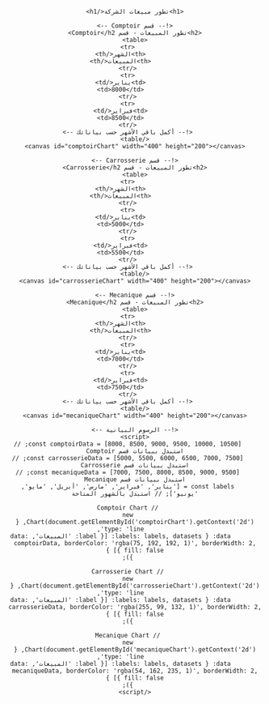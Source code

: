 <!DOCTYPE html>
<html lang="ar">
<head>
    <meta charset="UTF-8">
    <meta name="viewport" content="width=device-width, initial-scale=1.0">
    <title>تطور مبيعات الشركة</title>
    <style>
        body { font-family: Arial, sans-serif; direction: rtl; text-align: center; }
        table { width: 100%; border-collapse: collapse; margin: 20px 0; }
        th, td { padding: 10px; border: 1px solid #ddd; }
        th { background-color: #f4b41a; color: white; }
        h2 { color: #333; }
    </style>
    <script src="https://cdn.jsdelivr.net/npm/chart.js"></script>
</head>
<body>

    <h1>تطور مبيعات الشركة</h1>

    <!-- قسم Comptoir -->
    <h2>تطور المبيعات - قسم Comptoir</h2>
    <table>
        <tr>
            <th>الشهر</th>
            <th>المبيعات</th>
        </tr>
        <tr>
            <td>يناير</td>
            <td>8000</td>
        </tr>
        <tr>
            <td>فبراير</td>
            <td>8500</td>
        </tr>
        <!-- أكمل باقي الأشهر حسب بياناتك -->
    </table>
    <canvas id="comptoirChart" width="400" height="200"></canvas>

    <!-- قسم Carrosserie -->
    <h2>تطور المبيعات - قسم Carrosserie</h2>
    <table>
        <tr>
            <th>الشهر</th>
            <th>المبيعات</th>
        </tr>
        <tr>
            <td>يناير</td>
            <td>5000</td>
        </tr>
        <tr>
            <td>فبراير</td>
            <td>5500</td>
        </tr>
        <!-- أكمل باقي الأشهر حسب بياناتك -->
    </table>
    <canvas id="carrosserieChart" width="400" height="200"></canvas>

    <!-- قسم Mecanique -->
    <h2>تطور المبيعات - قسم Mecanique</h2>
    <table>
        <tr>
            <th>الشهر</th>
            <th>المبيعات</th>
        </tr>
        <tr>
            <td>يناير</td>
            <td>7000</td>
        </tr>
        <tr>
            <td>فبراير</td>
            <td>7500</td>
        </tr>
        <!-- أكمل باقي الأشهر حسب بياناتك -->
    </table>
    <canvas id="mecaniqueChart" width="400" height="200"></canvas>

    <!-- الرسوم البيانية -->
    <script>
        const comptoirData = [8000, 8500, 9000, 9500, 10000, 10500]; // استبدل ببيانات قسم Comptoir
        const carrosserieData = [5000, 5500, 6000, 6500, 7000, 7500]; // استبدل ببيانات قسم Carrosserie
        const mecaniqueData = [7000, 7500, 8000, 8500, 9000, 9500]; // استبدل ببيانات قسم Mecanique
        const labels = ['يناير', 'فبراير', 'مارس', 'أبريل', 'مايو', 'يونيو']; // استبدل بالشهور المتاحة

        // Comptoir Chart
        new Chart(document.getElementById('comptoirChart').getContext('2d'), {
            type: 'line',
            data: { labels: labels, datasets: [{ label: 'المبيعات', data: comptoirData, borderColor: 'rgba(75, 192, 192, 1)', borderWidth: 2, fill: false }] }
        });

        // Carrosserie Chart
        new Chart(document.getElementById('carrosserieChart').getContext('2d'), {
            type: 'line',
            data: { labels: labels, datasets: [{ label: 'المبيعات', data: carrosserieData, borderColor: 'rgba(255, 99, 132, 1)', borderWidth: 2, fill: false }] }
        });

        // Mecanique Chart
        new Chart(document.getElementById('mecaniqueChart').getContext('2d'), {
            type: 'line',
            data: { labels: labels, datasets: [{ label: 'المبيعات', data: mecaniqueData, borderColor: 'rgba(54, 162, 235, 1)', borderWidth: 2, fill: false }] }
        });
    </script>

</body>
</html>
